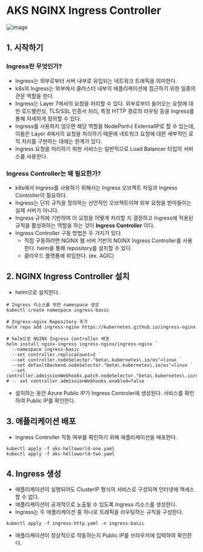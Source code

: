# AKS NGINX Ingress Controller
![image](https://user-images.githubusercontent.com/50107548/141392546-2fe7eed7-1b85-4ad1-934e-2a74e9914cdc.png)

## 1. 시작하기
### Ingress란 무엇인가?
- Ingress는 외부로부터 서버 내부로 유입되는 네트워크 트래픽을 의미한다.
- k8s의 Ingress는 외부에서 클러스터 내부의 애플리케이션에 접근하기 위한 일종의 관문 역할을 한다.
- Ingress는 Layer 7에서의 요청을 처리할 수 있다. 외부로부터 들어오는 요청에 대한 로드밸런싱, TLS/SSL 인증서 처리, 특정 HTTP 경로의 라우팅 등을 Ingress를 통해 자세하게 정의할 수 있다.
- Ingress를 사용하지 않으면 해당 역할을 NodePort나 ExternalIP로 할 수 있는데, 이들은 Layer 4에서의 요청을 처리하기 때문에 네트워크 요청에 대한 세부적인 로직 처리를 구현하는 데에는 한계가 있다.
- Ingress 요청을 처리하기 위한 서비스는 일반적으로 Load Balancer 타입의 서비스를 사용한다.

### Ingress Controller는 왜 필요한가?
- k8s에서 Ingress를 사용하기 위해서는 Ingress 오브젝트 파일과 Ingress Controller이 필요하다.
- Ingress는 단지 규칙을 정의하는 선언적인 오브젝트이며 외부 요청을 받아들이는 실제 서버가 아니다.
- Ingress 규칙에 기반하여 이 요청을 어떻게 처리할 지 결정하고 Ingress에 적용된 규칙을 활성화하는 역할을 하는 것이 **Ingress Controller** 이다.
- Ingress Controller 구동 방법은 두 가지가 있다.
  - 직접 구동하려면 NGINX 웹 서버 기반의 NGINX Ingress Controller를 사용한다. helm을 통해 repository를 설치할 수 있다.
  - 클라우드 플랫폼에 위임한다. (ex. AGIC)

## 2. NGINX Ingress Controller 설치
- helm으로 설치한다.
```
# Ingress 리소스를 위한 namespace 생성
kubectl create namespace ingress-basic

# Ingress-nginx Repository 추가
helm repo add ingress-nginx https://kubernetes.github.io/ingress-nginx

# helm으로 NGINX Ingress Controller 배포
helm install nginx-ingress ingress-nginx/ingress-nginx `
  --namespace ingress-basic `
  --set controller.replicaCount=2 `
  --set controller.nodeSelector."beta\.kubernetes\.io/os"=linux `
  --set defaultBackend.nodeSelector."beta\.kubernetes\.io/os"=linux `
  --set controller.admissionWebhooks.patch.nodeSelector."beta\.kubernetes\.io/os"=linux
# -- set controller.admissionWebhooks.enabled=false
```

- 설치하는 동안 Azure Public IP가 Ingress Controler에 생성된다. 서비스를 확인하여 Public IP를 확인한다.


## 3. 애플리케이션 배포
- Ingress Controller 작동 여부를 확인하기 위해 애플리케이션을 배포한다.
```
kubectl apply -f aks-helloworld-one.yaml
kubectl apply -f aks-helloworld-two.yaml
```

## 4. Ingress 생성
- 애플리케이션이 실행되어도 ClusterIP 형식의 서비스로 구성되며 인터넷에 액세스할 수 없다.
- 애플리케이션이 공개적으로 노출될 수 있도록 Ingress 리소스를 생성한다.
- Ingress는 두 애플리케이션 중 하나로 트래픽을 라우팅하는 규칙을 구성한다.
```
kubectl apply -f ingress-http.yaml -n ingress-basic
```
- 애플리케이션이 정상적으로 작동하는지 Public IP를 브라우저에 입력하여 확인한다.
